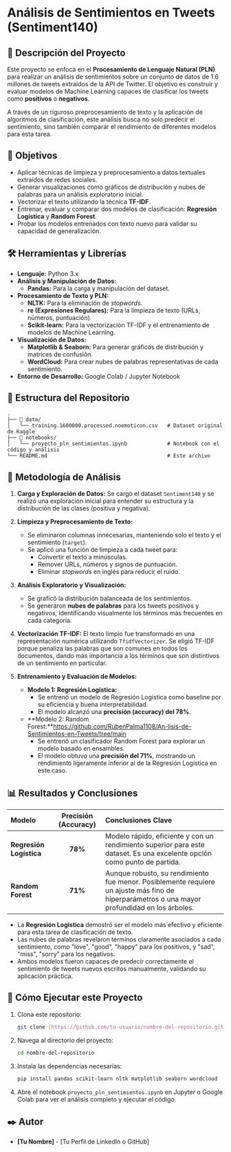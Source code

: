 # Análisis de Sentimientos en Tweets (Sentiment140)

## 📝 Descripción del Proyecto

Este proyecto se enfoca en el **Procesamiento de Lenguaje Natural (PLN)** para realizar un análisis de sentimientos sobre un conjunto de datos de 1.6 millones de tweets extraídos de la API de Twitter. El objetivo es construir y evaluar modelos de Machine Learning capaces de clasificar los tweets como **positivos** o **negativos**.

A través de un riguroso preprocesamiento de texto y la aplicación de algoritmos de clasificación, este análisis busca no solo predecir el sentimiento, sino también comparar el rendimiento de diferentes modelos para esta tarea.

## 🎯 Objetivos

- Aplicar técnicas de limpieza y preprocesamiento a datos textuales extraídos de redes sociales.
- Generar visualizaciones como gráficos de distribución y nubes de palabras para un análisis exploratorio inicial.
- Vectorizar el texto utilizando la técnica **TF-IDF**.
- Entrenar, evaluar y comparar dos modelos de clasificación: **Regresión Logística** y **Random Forest**.
- Probar los modelos entrenados con texto nuevo para validar su capacidad de generalización.

## 🛠️ Herramientas y Librerías

* **Lenguaje:** Python 3.x
* **Análisis y Manipulación de Datos:**
    * **Pandas:** Para la carga y manipulación del dataset.
* **Procesamiento de Texto y PLN:**
    * **NLTK:** Para la eliminación de *stopwords*.
    * **re (Expresiones Regulares):** Para la limpieza de texto (URLs, números, puntuación).
    * **Scikit-learn:** Para la vectorización TF-IDF y el entrenamiento de modelos de Machine Learning.
* **Visualización de Datos:**
    * **Matplotlib & Seaborn:** Para generar gráficos de distribución y matrices de confusión.
    * **WordCloud:** Para crear nubes de palabras representativas de cada sentimiento.
* **Entorno de Desarrollo:** Google Colab / Jupyter Notebook

## 📂 Estructura del Repositorio

```
.
├── 📁 data/
│   └── training.1600000.processed.noemoticon.csv   # Dataset original de Kaggle
├── 📁 notebooks/
│   └── proyecto_pln_sentimientos.ipynb             # Notebook con el código y análisis
└── README.md                                       # Este archivo
```

## 🔬 Metodología de Análisis

1.  **Carga y Exploración de Datos:** Se cargó el dataset `Sentiment140` y se realizó una exploración inicial para entender su estructura y la distribución de las clases (positiva y negativa).

2.  **Limpieza y Preprocesamiento de Texto:**
    * Se eliminaron columnas innecesarias, manteniendo solo el texto y el sentimiento (`target`).
    * Se aplicó una función de limpieza a cada tweet para:
        * Convertir el texto a minúsculas.
        * Remover URLs, números y signos de puntuación.
        * Eliminar *stopwords* en inglés para reducir el ruido.

3.  **Análisis Exploratorio y Visualización:**
    * Se graficó la distribución balanceada de los sentimientos.
    * Se generaron **nubes de palabras** para los tweets positivos y negativos, identificando visualmente los términos más frecuentes en cada categoría.

4.  **Vectorización TF-IDF:** El texto limpio fue transformado en una representación numérica utilizando `TfidfVectorizer`. Se eligió TF-IDF porque penaliza las palabras que son comunes en todos los documentos, dando más importancia a los términos que son distintivos de un sentimiento en particular.

5.  **Entrenamiento y Evaluación de Modelos:**
    * **Modelo 1: Regresión Logística:**
        * Se entrenó un modelo de Regresión Logística como baseline por su eficiencia y buena interpretabilidad.
        * El modelo alcanzó una **precisión (accuracy) del 78%**.
    * **Modelo 2: Random Forest:**https://github.com/RubenPalma1108/An-lisis-de-Sentimientos-en-Tweets/tree/main
        * Se entrenó un clasificador Random Forest para explorar un modelo basado en ensambles.
        * El modelo obtuvo una **precisión del 71%**, mostrando un rendimiento ligeramente inferior al de la Regresión Logística en este caso.

## 📊 Resultados y Conclusiones

| Modelo | Precisión (Accuracy) | Conclusiones Clave |
| :--- | :---: | :--- |
| **Regresión Logística** | **78%** | Modelo rápido, eficiente y con un rendimiento superior para este dataset. Es una excelente opción como punto de partida. |
| **Random Forest** | **71%** | Aunque robusto, su rendimiento fue menor. Posiblemente requiere un ajuste más fino de hiperparámetros o una mayor profundidad en los árboles. |

- La **Regresión Logística** demostró ser el modelo más efectivo y eficiente para esta tarea de clasificación de texto.
- Las nubes de palabras revelaron términos claramente asociados a cada sentimiento, como "love", "good", "happy" para los positivos, y "sad", "miss", "sorry" para los negativos.
- Ambos modelos fueron capaces de predecir correctamente el sentimiento de tweets nuevos escritos manualmente, validando su aplicación práctica.

## 🚀 Cómo Ejecutar este Proyecto

1.  Clona este repositorio:
    ```bash
    git clone [https://github.com/tu-usuario/nombre-del-repositorio.git](https://github.com/tu-usuario/nombre-del-repositorio.git)
    ```
2.  Navega al directorio del proyecto:
    ```bash
    cd nombre-del-repositorio
    ```
3.  Instala las dependencias necesarias:
    ```bash
    pip install pandas scikit-learn nltk matplotlib seaborn wordcloud
    ```
4.  Abre el notebook `proyecto_pln_sentimientos.ipynb` en Jupyter o Google Colab para ver el análisis completo y ejecutar el código.

## ✒️ Autor

* **[Tu Nombre]** - [Tu Perfil de LinkedIn o GitHub]
